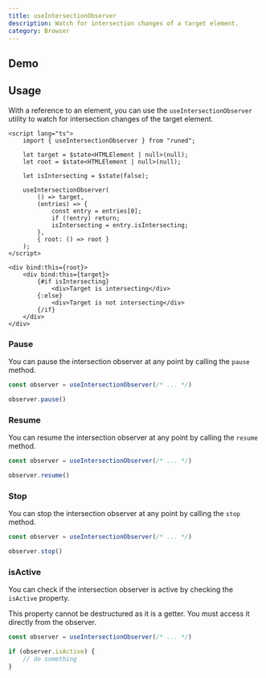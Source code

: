 ```yaml
---
title: useIntersectionObserver
description: Watch for intersection changes of a target element.
category: Browser
---
```


<script>
import Demo from '$lib/components/demos/use-intersection-observer.svelte';
import { Callout } from '$lib/components'
</script>

## Demo

<Demo />

## Usage

With a reference to an element, you can use the `useIntersectionObserver` utility to watch for
intersection changes of the target element.

```svelte
<script lang="ts">
	import { useIntersectionObserver } from "runed";

	let target = $state<HTMLElement | null>(null);
	let root = $state<HTMLElement | null>(null);

	let isIntersecting = $state(false);

	useIntersectionObserver(
		() => target,
		(entries) => {
			const entry = entries[0];
			if (!entry) return;
			isIntersecting = entry.isIntersecting;
		},
		{ root: () => root }
	);
</script>

<div bind:this={root}>
	<div bind:this={target}>
		{#if isIntersecting}
			<div>Target is intersecting</div>
		{:else}
			<div>Target is not intersecting</div>
		{/if}
	</div>
</div>
```

### Pause

You can pause the intersection observer at any point by calling the `pause` method.

```ts
const observer = useIntersectionObserver(/* ... */)

observer.pause()
```

### Resume

You can resume the intersection observer at any point by calling the `resume` method.

```ts
const observer = useIntersectionObserver(/* ... */)

observer.resume()
```

### Stop

You can stop the intersection observer at any point by calling the `stop` method.

```ts
const observer = useIntersectionObserver(/* ... */)

observer.stop()
```

### isActive

You can check if the intersection observer is active by checking the `isActive` property.

<Callout type="warning">

This property cannot be destructured as it is a getter. You must access it directly from the
observer.

</Callout>

```ts
const observer = useIntersectionObserver(/* ... */)

if (observer.isActive) {
	// do something
}
```
